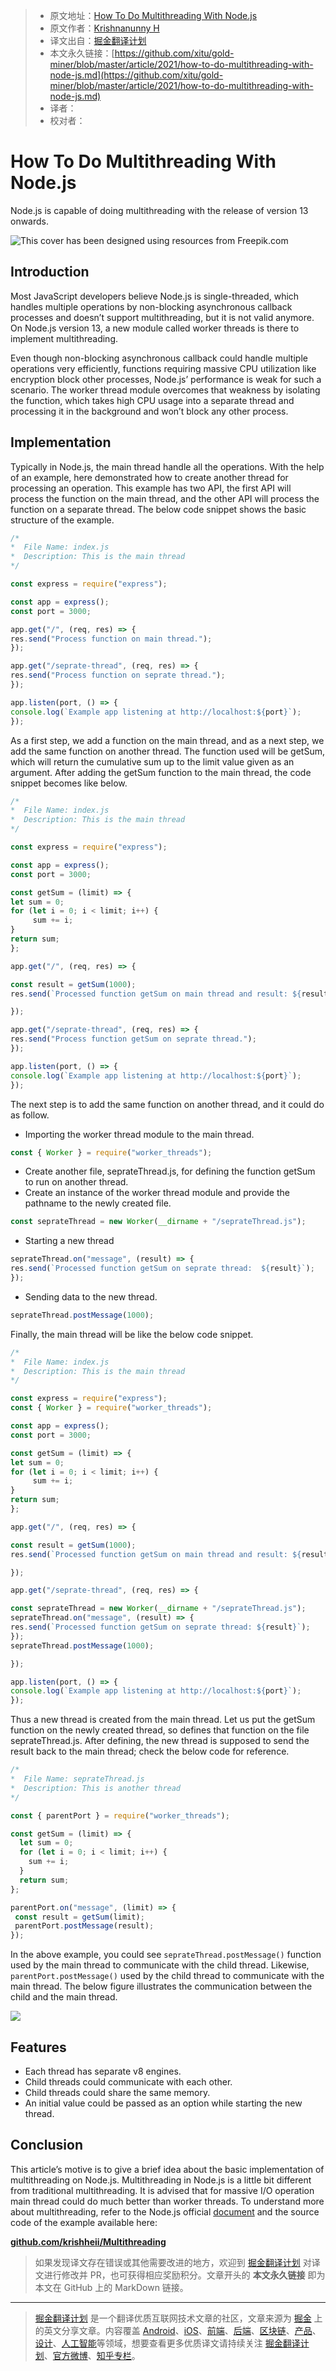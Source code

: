 > * 原文地址：[How To Do Multithreading With Node.js](https://medium.com/javascript-in-plain-english/how-to-do-multithreading-with-node-js-207aabdaddfb)
> * 原文作者：[Krishnanunny H](https://medium.com/@krishnanunny)
> * 译文出自：[掘金翻译计划](https://github.com/xitu/gold-miner)
> * 本文永久链接：[https://github.com/xitu/gold-miner/blob/master/article/2021/how-to-do-multithreading-with-node-js.md](https://github.com/xitu/gold-miner/blob/master/article/2021/how-to-do-multithreading-with-node-js.md)
> * 译者：
> * 校对者：

# How To Do Multithreading With Node.js

Node.js is capable of doing multithreading with the release of version 13 onwards.

![This cover has been designed using resources from [Freepik.com](https://www.freepik.com/)](https://cdn-images-1.medium.com/max/2000/1*XX-DmkhMjdr3AyDpvlk0Aw.png)

## Introduction

Most JavaScript developers believe Node.js is single-threaded, which handles multiple operations by non-blocking asynchronous callback processes and doesn’t support multithreading, but it is not valid anymore. On Node.js version 13, a new module called worker threads is there to implement multithreading.

Even though non-blocking asynchronous callback could handle multiple operations very efficiently, functions requiring massive CPU utilization like encryption block other processes, Node.js’ performance is weak for such a scenario. The worker thread module overcomes that weakness by isolating the function, which takes high CPU usage into a separate thread and processing it in the background and won’t block any other process.

## Implementation

Typically in Node.js, the main thread handle all the operations. With the help of an example, here demonstrated how to create another thread for processing an operation. This example has two API, the first API will process the function on the main thread, and the other API will process the function on a separate thread. The below code snippet shows the basic structure of the example.

```js
/*
*  File Name: index.js
*  Description: This is the main thread
*/

const express = require("express");

const app = express();
const port = 3000;

app.get("/", (req, res) => {
res.send("Process function on main thread.");
});

app.get("/seprate-thread", (req, res) => {
res.send("Process function on seprate thread.");
});

app.listen(port, () => {
console.log(`Example app listening at http://localhost:${port}`);
});
```

As a first step, we add a function on the main thread, and as a next step, we add the same function on another thread. The function used will be getSum, which will return the cumulative sum up to the limit value given as an argument. After adding the getSum function to the main thread, the code snippet becomes like below.

```js
/*
*  File Name: index.js
*  Description: This is the main thread
*/

const express = require("express");

const app = express();
const port = 3000;

const getSum = (limit) => {
let sum = 0;
for (let i = 0; i < limit; i++) {
     sum += i;
}
return sum;
};

app.get("/", (req, res) => {

const result = getSum(1000);
res.send(`Processed function getSum on main thread and result: ${result}`);

});

app.get("/seprate-thread", (req, res) => {
res.send("Process function getSum on seprate thread.");
});

app.listen(port, () => {
console.log(`Example app listening at http://localhost:${port}`);
});
```

The next step is to add the same function on another thread, and it could do as follow.

* Importing the worker thread module to the main thread.

```js
const { Worker } = require("worker_threads");
```

* Create another file, seprateThread.js, for defining the function getSum to run on another thread.
* Create an instance of the worker thread module and provide the pathname to the newly created file.

```js
const seprateThread = new Worker(__dirname + "/seprateThread.js");
```

* Starting a new thread

```js
seprateThread.on("message", (result) => {
res.send(`Processed function getSum on seprate thread:  ${result}`);
});
```

* Sending data to the new thread.

```js
seprateThread.postMessage(1000);
```

Finally, the main thread will be like the below code snippet.

```js
/*
*  File Name: index.js
*  Description: This is the main thread
*/

const express = require("express");
const { Worker } = require("worker_threads");

const app = express();
const port = 3000;

const getSum = (limit) => {
let sum = 0;
for (let i = 0; i < limit; i++) {
     sum += i;
}
return sum;
};

app.get("/", (req, res) => {

const result = getSum(1000);
res.send(`Processed function getSum on main thread and result: ${result}`);

});

app.get("/seprate-thread", (req, res) => {

const seprateThread = new Worker(__dirname + "/seprateThread.js");
seprateThread.on("message", (result) => {
res.send(`Processed function getSum on seprate thread: ${result}`);
});
seprateThread.postMessage(1000);

});

app.listen(port, () => {
console.log(`Example app listening at http://localhost:${port}`);
});
```

Thus a new thread is created from the main thread. Let us put the getSum function on the newly created thread, so defines that function on the file seprateThread.js. After defining, the new thread is supposed to send the result back to the main thread; check the below code for reference.

```js
/*
*  File Name: seprateThread.js
*  Description: This is another thread
*/

const { parentPort } = require("worker_threads");

const getSum = (limit) => {
  let sum = 0;
  for (let i = 0; i < limit; i++) {
    sum += i;
  }
  return sum;
};

parentPort.on("message", (limit) => {
 const result = getSum(limit);
 parentPort.postMessage(result);
});
```

In the above example, you could see `seprateThread.postMessage()` function used by the main thread to communicate with the child thread. Likewise, `parentPort.postMessage()` used by the child thread to communicate with the main thread. The below figure illustrates the communication between the child and the main thread.

![](https://cdn-images-1.medium.com/max/2000/1*ydQqBzkh6FO4WUwHtGF7zA.png)

## Features

* Each thread has separate v8 engines.
* Child threads could communicate with each other.
* Child threads could share the same memory.
* An initial value could be passed as an option while starting the new thread.

## Conclusion

This article’s motive is to give a brief idea about the basic implementation of multithreading on Node.js. Multithreading in Node.js is a little bit different from traditional multithreading. It is advised that for massive I/O operation main thread could do much better than worker threads. To understand more about multithreading, refer to the Node.js official [document](https://nodejs.org/api/worker_threads.html) and the source code of the example available here:

[**github.com/krishheii/Multithreading**](https://github.com/krishheii/Multithreading)

> 如果发现译文存在错误或其他需要改进的地方，欢迎到 [掘金翻译计划](https://github.com/xitu/gold-miner) 对译文进行修改并 PR，也可获得相应奖励积分。文章开头的 **本文永久链接** 即为本文在 GitHub 上的 MarkDown 链接。

---

> [掘金翻译计划](https://github.com/xitu/gold-miner) 是一个翻译优质互联网技术文章的社区，文章来源为 [掘金](https://juejin.im) 上的英文分享文章。内容覆盖 [Android](https://github.com/xitu/gold-miner#android)、[iOS](https://github.com/xitu/gold-miner#ios)、[前端](https://github.com/xitu/gold-miner#前端)、[后端](https://github.com/xitu/gold-miner#后端)、[区块链](https://github.com/xitu/gold-miner#区块链)、[产品](https://github.com/xitu/gold-miner#产品)、[设计](https://github.com/xitu/gold-miner#设计)、[人工智能](https://github.com/xitu/gold-miner#人工智能)等领域，想要查看更多优质译文请持续关注 [掘金翻译计划](https://github.com/xitu/gold-miner)、[官方微博](http://weibo.com/juejinfanyi)、[知乎专栏](https://zhuanlan.zhihu.com/juejinfanyi)。
